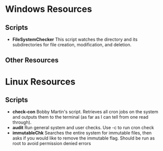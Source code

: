 # Windows Resources

Scripts
-------
* **FileSystemChecker**
This script watches the directory and its subdirectories for file creation, modification, and deletion.

Other Resources
---------------

# Linux Resources

Scripts
-------
* **check-con**
Bobby Martin's script.  Retrieves all cron jobs on the system and outputs them to the terminal (as far as I can tell from one read through).
* **audit**
Run general system and user checks.  Use -c to run cron check
* **immutableChk**
Searches the entire system for immutable files, then asks if you would like to remove the immutable flag.  Should be run as root to avoid permission denied errors
